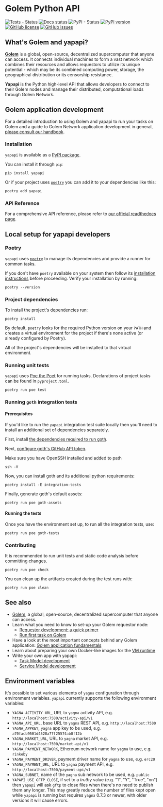 # Golem Python API

[![Tests - Status](https://img.shields.io/github/workflow/status/golemfactory/yapapi/Continuous%20integration/master?label=tests)](https://github.com/golemfactory/yapapi/actions?query=workflow%3A%22Continuous+integration%22+branch%3Amaster)
[![Docs status](https://readthedocs.org/projects/yapapi/badge/?version=latest)](https://yapapi.readthedocs.io/en/latest/)
![PyPI - Status](https://img.shields.io/pypi/status/yapapi)
[![PyPI version](https://badge.fury.io/py/yapapi.svg)](https://badge.fury.io/py/yapapi)
[![GitHub license](https://img.shields.io/github/license/golemfactory/yapapi)](https://github.com/golemfactory/yapapi/blob/master/LICENSE)
[![GitHub issues](https://img.shields.io/github/issues/golemfactory/yapapi)](https://github.com/golemfactory/yapapi/issues)

## What's Golem and yapapi?

**[Golem](https://golem.network)** is a global, open-source, decentralized supercomputer that anyone can access.
It connects individual machines to form a vast network which combines their resources and allows requestors to utilize its unique potential - which may be its combined computing power, storage, the geographical distribution or its censorship resistance.

**Yapapi** is the Python high-level API that allows developers to connect to their Golem nodes and manage their distributed, computational loads through Golem Network.

## Golem application development

For a detailed introduction to using Golem and yapapi to run your tasks on Golem and a guide to Golem Network application development in general, [please consult our handbook](https://handbook.golem.network/requestor-tutorials/flash-tutorial-of-requestor-development).


### Installation

`yapapi` is available as a [PyPI package](https://pypi.org/project/yapapi/).

You can install it through `pip`:
```
pip install yapapi
```

Or if your project uses [`poetry`](https://python-poetry.org/) you can add it to your dependencies like this:
```
poetry add yapapi
```

### API Reference

For a comprehensive API reference, please refer to [our official readthedocs page](https://yapapi.readthedocs.io/).

## Local setup for yapapi developers

### Poetry
`yapapi` uses [`poetry`](https://python-poetry.org/) to manage its dependencies and provide a runner for common tasks.

If you don't have `poetry` available on your system then follow its [installation instructions](https://python-poetry.org/docs/#installation) before proceeding.
Verify your installation by running:
```
poetry --version
```

### Project dependencies
To install the project's dependencies run:
```
poetry install
```
By default, `poetry` looks for the required Python version on your `PATH` and creates a virtual environment for the project if there's none active (or already configured by Poetry).

All of the project's dependencies will be installed to that virtual environment.

### Running unit tests

`yapapi` uses [Poe the Poet](https://github.com/nat-n/poethepoet) for running tasks.
Declarations of project tasks can be found in `pyproject.toml`.

```
poetry run poe test
```

### Running `goth` integration tests

#### Prerequisites

If you'd like to run the `yapapi` integration test suite locally then you'll need to install an additional set of dependencies separately.

First, install [the dependencies required to run goth](https://github.com/golemfactory/goth#requirements).

Next, [configure goth's GitHub API token](https://github.com/golemfactory/goth#getting-a-github-api-token).

Make sure you have OpenSSH installed and added to path

```
ssh -V
```

Now, you can install goth and its additional python requirements:

```
poetry install -E integration-tests
```

Finally, generate goth's default assets:

```
poetry run poe goth-assets
```

#### Running the tests

Once you have the environment set up, to run all the integration tests, use:

```
poetry run poe goth-tests
```

### Contributing

It is recommended to run unit tests and static code analysis before committing changes.

```
poetry run poe check
```

You can clean up the artifacts created during the test runs with:

```
poetry run poe clean
```

## See also

* [Golem](https://golem.network), a global, open-source, decentralized supercomputer that anyone can access.
* Learn what you need to know to set-up your Golem requestor node:
    * [Requestor development: a quick primer](https://handbook.golem.network/requestor-tutorials/flash-tutorial-of-requestor-development)
    * [Run first task on Golem](https://handbook.golem.network/requestor-tutorials/flash-tutorial-of-requestor-development/run-first-task-on-golem)
* Have a look at the most important concepts behind any Golem application: [Golem application fundamentals](https://handbook.golem.network/requestor-tutorials/golem-application-fundamentals)
* Learn about preparing your own Docker-like images for the [VM runtime](https://handbook.golem.network/requestor-tutorials/vm-runtime)
* Write your own app with yapapi:
    * [Task Model development](https://handbook.golem.network/requestor-tutorials/task-processing-development)
    * [Service Model development](https://handbook.golem.network/requestor-tutorials/service-development)

## Environment variables

It's possible to set various elements of `yagna` configuration through environment variables.
`yapapi` currently supports the following environment variables:
- `YAGNA_ACTIVITY_URL`, URL to `yagna` activity API, e.g. `http://localhost:7500/activity-api/v1`
- `YAGNA_API_URL`, base URL to `yagna` REST API, e.g. `http://localhost:7500`
- `YAGNA_APPKEY`, `yagna` app key to be used, e.g. `a70facb9501d4528a77f25574ab0f12b`
- `YAGNA_MARKET_URL`, URL to `yagna` market API, e.g. `http://localhost:7500/market-api/v1`
- `YAGNA_PAYMENT_NETWORK`, Ethereum network name for `yagna` to use, e.g. `rinkeby`
- `YAGNA_PAYMENT_DRIVER`, payment driver name for `yagna` to use, e.g. `erc20`
- `YAGNA_PAYMENT_URL`, URL to `yagna` payment API, e.g. `http://localhost:7500/payment-api/v1`
- `YAGNA_SUBNET`, name of the `yagna` sub network to be used, e.g. `public`
- `YAPAPI_USE_GFTP_CLOSE`, if set to a _truthy_ value (e.g. "1", "Y", "True", "on") then `yapapi`
  will ask `gftp` to close files when there's no need to publish them any longer. This may greatly
  reduce the number of files kept open while `yapapi` is running but requires `yagna`
  0.7.3 or newer, with older versions it will cause errors.
